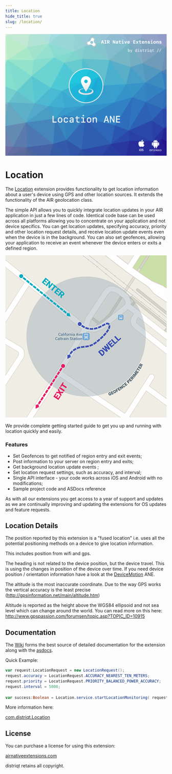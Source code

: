 ```yaml
---
title: Location
hide_title: true
slug: /location/
---
```


![](images/hero.png)

# Location

The [Location](https://airnativeextensions.com/extension/com.distriqt.Location) extension provides 
functionality to get location information about a user's device using GPS and other location sources. 
It extends the functionality of the AIR geolocation class.

The simple API allows you to quickly integrate location updates in your AIR application in just 
a few lines of code. Identical code base can be used across all platforms allowing you to concentrate 
on your application and not device specifics. 
You can get location updates, specifying accuracy, priority and other location request details, 
and receive location update events even when the device is in the background. 
You can also set geofences, allowing your application to receive an event whenever the device 
enters or exits a defined region.


![](images/geofence.png)



We provide complete getting started guide to get you up and running with location quickly and easily.


### Features

- Set Geofences to get notified of region entry and exit events;
- Post information to your server on region entry and exits;
- Get background location update events ;
- Set location request settings, such as accuracy, and interval;
- Single API interface - your code works across iOS and Android with no modifications;
- Sample project code and ASDocs reference


As with all our extensions you get access to a year of support and updates as we are continually 
improving and updating the extensions for OS updates and feature requests.


## Location Details

The position reported by this extension is a "fused location" i.e. uses all the potential positioning 
methods on a device to give location information.

This includes position from wifi and gps.

The heading is not related to the device position, but the device travel. This is using the changes 
in position of the device over time. If you need device position / orientation information have a 
look at the [DeviceMotion](https://airnativeextensions.com/extension/com.distriqt.DeviceMotion) ANE. 

The altitude is the most inaccurate coordinate. Due to the way GPS works the vertical accuracy 
is the least precise (http://gpsinformation.net/main/altitude.htm) 

Altitude is reported as the height above the WGS84 ellipsoid and not sea level which can change
around the world. You can read more on this here: http://www.gpspassion.com/forumsen/topic.asp?TOPIC_ID=10915



## Documentation


The [Wiki](https://github.com/distriqt/ANE-Location/wiki) forms the best source of detailed documentation for the extension along with 
the [asdocs](https://docs.airnativeextensions.com/asdocs/location). 

Quick Example:

```actionscript
var request:LocationRequest = new LocationRequest();
request.accuracy = LocationRequest.ACCURACY_NEAREST_TEN_METERS;
request.priority = LocationRequest.PRIORITY_BALANCED_POWER_ACCURACY;
request.interval = 5000;

var success:Boolean = Location.service.startLocationMonitoring( request );
```

More information here: 

[com.distriqt.Location](https://airnativeextensions.com/extension/com.distriqt.Location)



## License

You can purchase a license for using this extension:

[airnativeextensions.com](https://airnativeextensions.com/)

distriqt retains all copyright.

